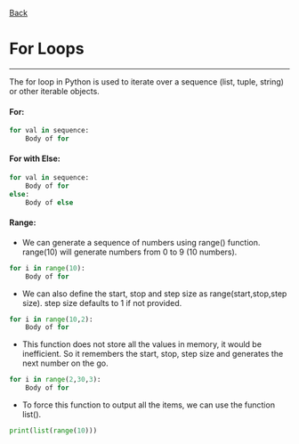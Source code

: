 [Back](/main/basic/control_structures.md)

# For Loops
---

The for loop in Python is used to iterate over a sequence (list, tuple, string) or other iterable objects. 

#### For:
```python
for val in sequence:
	Body of for
```

#### For with Else:
```python
for val in sequence:
	Body of for
else:
    Body of else
```

#### Range:

- We can generate a sequence of numbers using range() function. range(10) will generate numbers from 0 to 9 (10 numbers).
```python
for i in range(10):
    Body of for
```
- We can also define the start, stop and step size as range(start,stop,step size). step size defaults to 1 if not provided.
```python
for i in range(10,2):
    Body of for
```
- This function does not store all the values in memory, it would be inefficient. So it remembers the start, stop, step size and generates the next number on the go.
```python
for i in range(2,30,3):
    Body of for
```
- To force this function to output all the items, we can use the function list().
```python
print(list(range(10)))
```